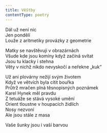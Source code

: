 ```yaml
---
title: Věštby
contentType: poetry
---
```


<section>

Dál už není nic  
Jen pondělí  
Louže z aritmetiky provázky z geometrie

</section>

<section>

Matky se navštěvují v obrazárnách  
Všude kde jsou komíny když začíná svítat  
Jsou tu klacky i stehna  
Věty v nichž nikdo nevyskočí a neřekne „kuk“

</section>

<section>

Už ani plovárny nežijí svým životem  
Když ve větvích byla cítit bouřka  
Průtrž mračen plná těsnopisných poznámek  
Karel Hynek měl pravdu  
Z tetuáže se stává vysoké umění  
Orient tloustne v houpacích židlích  
Nosy nezvoní  
Ale jsou stále z masa

</section>

<section>

Vaše šunky jsou i vaší barvou

</section>
